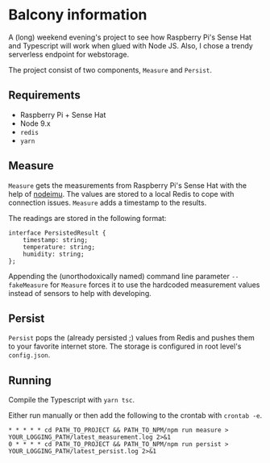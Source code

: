 # Balcony information

A (long) weekend evening's project to see how Raspberry Pi's Sense Hat and Typescript will work when glued with Node JS.
Also, I chose a trendy serverless endpoint for webstorage.

The project consist of two components, `Measure` and `Persist`.

## Requirements
* Raspberry Pi + Sense Hat
* Node 9.x
* `redis`
* `yarn`

## Measure

`Measure` gets the measurements from Raspberry Pi's Sense Hat with the help of [nodeimu](https://github.com/rupnikj/nodeimu). The values are stored to a local Redis to cope with connection issues. `Measure` adds a timestamp to the results.

The readings are stored in the following format:
```
interface PersistedResult {
    timestamp: string;
    temperature: string;
    humidity: string;
};
```

Appending the (unorthodoxically named) command line parameter `--fakeMeasure` for `Measure` forces it to use the hardcoded measurement
values instead of sensors to help with developing.

## Persist

`Persist` pops the (already persisted ;) values from Redis and pushes them to your favorite internet store.
The storage is configured in root level's `config.json`.

## Running

Compile the Typescript with `yarn tsc`.

Either run manually or then add the following to the crontab with `crontab -e`.
```
* * * * * cd PATH_TO_PROJECT && PATH_TO_NPM/npm run measure > YOUR_LOGGING_PATH/latest_measurement.log 2>&1
0 * * * * cd PATH_TO_PROJECT && PATH_TO_NPM/npm run persist > YOUR_LOGGING_PATH/latest_persist.log 2>&1
```

